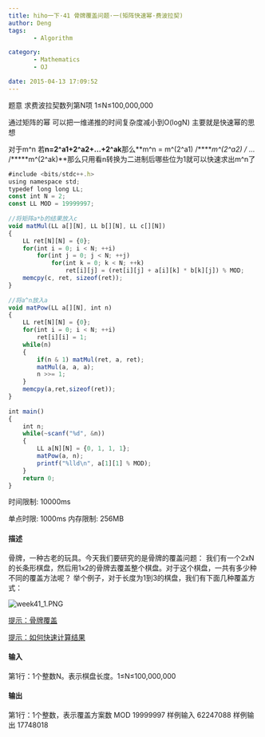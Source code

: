 ```yaml
---
title: hiho一下·41 骨牌覆盖问题·一(矩阵快速幂·费波拉契)
author: Deng
tags: 
       - Algorithm

category: 
       - Mathematics
       - OJ

date: 2015-04-13 17:09:52
---
```

题意 求费波拉契数列第N项 1≤N≤100,000,000

通过矩阵的幂 可以把一维递推的时间复杂度减小到O(logN) 主要就是快速幂的思想

对于m^n 若**n=2^a1+2^a2+...+2^ak**那么**m^n = m^(2^a1) /*****m^(2^a2) /* ... /*****m^(2^ak)**那么只用看n转换为二进制后哪些位为1就可以快速求出m^n了

```js 
#include <bits/stdc++.h>  
using namespace std;  
typedef long long LL;  
const int N = 2;  
const LL MOD = 19999997;  
  
//将矩阵a*b的结果放入c  
void matMul(LL a[][N], LL b[][N], LL c[][N])  
{  
    LL ret[N][N] = {0};  
    for(int i = 0; i < N; ++i)  
        for(int j = 0; j < N; ++j)  
            for(int k = 0; k < N; ++k)  
                ret[i][j] = (ret[i][j] + a[i][k] * b[k][j]) % MOD;  
    memcpy(c, ret, sizeof(ret));  
}  
  
//将a^n放入a  
void matPow(LL a[][N], int n)  
{  
    LL ret[N][N] = {0};  
    for(int i = 0; i < N; ++i) 
        ret[i][i] = 1;  
    while(n)  
    {  
        if(n & 1) matMul(ret, a, ret);  
        matMul(a, a, a);  
        n >>= 1;  
    }  
    memcpy(a,ret,sizeof(ret));
}  
  
int main()  
{  
    int n;  
    while(~scanf("%d", &n))  
    {  
        LL a[N][N] = {0, 1, 1, 1};  
        matPow(a, n);  
        printf("%lld\n", a[1][1] % MOD);  
    }  
    return 0;  
}
```

时间限制: 10000ms

单点时限: 1000ms
内存限制: 256MB

#### 描述

骨牌，一种古老的玩具。今天我们要研究的是骨牌的覆盖问题：
我们有一个2xN的长条形棋盘，然后用1x2的骨牌去覆盖整个棋盘。对于这个棋盘，一共有多少种不同的覆盖方法呢？
举个例子，对于长度为1到3的棋盘，我们有下面几种覆盖方式：

![](../images/der.com-problem_images-20150411-1428731713269-.png "week41_1.PNG")

[提示：骨牌覆盖](http://hihocoder.com/contest/hiho41/problem/1#)

[提示：如何快速计算结果](http://hihocoder.com/contest/hiho41/problem/1#)

#### 输入

第1行：1个整数N。表示棋盘长度。1≤N≤100,000,000

#### 输出

第1行：1个整数，表示覆盖方案数 MOD 19999997
样例输入 62247088 样例输出 17748018